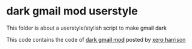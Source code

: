 # dark gmail mod userstyle

This folder is about a userstyle/stylish script to make gmail dark

This code contains the code of [dark gmail mod](https://userstyles.org/styles/121726/dark-gmail-mod) posted by [xero harrison](https://userstyles.org/users/295859)

